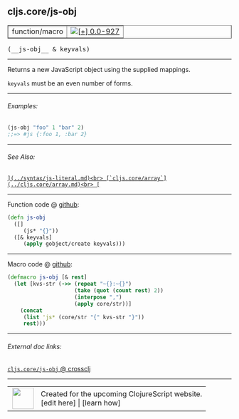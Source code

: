 ## cljs.core/js-obj



 <table border="1">
<tr>
<td>function/macro</td>
<td><a href="https://github.com/cljsinfo/cljs-api-docs/tree/0.0-927"><img valign="middle" alt="[+] 0.0-927" title="Added in 0.0-927" src="https://img.shields.io/badge/+-0.0--927-lightgrey.svg"></a> </td>
</tr>
</table>


 <samp>
(__js-obj__ & keyvals)<br>
</samp>

---

Returns a new JavaScript object using the supplied mappings.

`keyvals` must be an even number of forms.



---

###### Examples:

```clj
(js-obj "foo" 1 "bar" 2)
;;=> #js {:foo 1, :bar 2}
```



---

###### See Also:

[``](../syntax/js-literal.md)<br>
[`cljs.core/array`](../cljs.core/array.md)<br>
[``](../cljs.core/clj-GTjs.md)<br>

---




Function code @ [github](https://github.com/clojure/clojurescript/blob/r1211/src/cljs/cljs/core.cljs#L773-L777):

```clj
(defn js-obj
  ([]
     (js* "{}"))
  ([& keyvals]
     (apply gobject/create keyvals)))
```

<!--
Repo - tag - source tree - lines:

 <pre>
clojurescript @ r1211
└── src
    └── cljs
        └── cljs
            └── <ins>[core.cljs:773-777](https://github.com/clojure/clojurescript/blob/r1211/src/cljs/cljs/core.cljs#L773-L777)</ins>
</pre>

-->

---

Macro code @ [github](https://github.com/clojure/clojurescript/blob/r1211/src/clj/cljs/core.clj#L795-L802):

```clj
(defmacro js-obj [& rest]
  (let [kvs-str (->> (repeat "~{}:~{}")
                     (take (quot (count rest) 2))
                     (interpose ",")
                     (apply core/str))]
    (concat
     (list 'js* (core/str "{" kvs-str "}"))
     rest)))
```

<!--
Repo - tag - source tree - lines:

 <pre>
clojurescript @ r1211
└── src
    └── clj
        └── cljs
            └── <ins>[core.clj:795-802](https://github.com/clojure/clojurescript/blob/r1211/src/clj/cljs/core.clj#L795-L802)</ins>
</pre>
-->

---


###### External doc links:

[`cljs.core/js-obj` @ crossclj](http://crossclj.info/fun/cljs.core.cljs/js-obj.html)<br>

---

 <table>
<tr><td>
<img valign="middle" align="right" width="48px" src="http://i.imgur.com/Hi20huC.png">
</td><td>
Created for the upcoming ClojureScript website.<br>
[edit here] | [learn how]
</td></tr></table>

[edit here]:https://github.com/cljsinfo/cljs-api-docs/blob/master/cljsdoc/cljs.core/js-obj.cljsdoc
[learn how]:https://github.com/cljsinfo/cljs-api-docs/wiki/cljsdoc-files

<!--

This information was too distracting to show to readers, but I'll leave it
commented here since it is helpful to:

- pretty-print the data used to generate this document
- and show how to retrieve that data



The API data for this symbol:

```clj
{:description "Returns a new JavaScript object using the supplied mappings.\n\n`keyvals` must be an even number of forms.",
 :ns "cljs.core",
 :name "js-obj",
 :signature ["[& keyvals]"],
 :history [["+" "0.0-927"]],
 :type "function/macro",
 :related ["syntax/js-literal" "cljs.core/array" "cljs.core/clj->js"],
 :full-name-encode "cljs.core/js-obj",
 :source {:code "(defn js-obj\n  ([]\n     (js* \"{}\"))\n  ([& keyvals]\n     (apply gobject/create keyvals)))",
          :title "Function code",
          :repo "clojurescript",
          :tag "r1211",
          :filename "src/cljs/cljs/core.cljs",
          :lines [773 777]},
 :extra-sources [{:code "(defmacro js-obj [& rest]\n  (let [kvs-str (->> (repeat \"~{}:~{}\")\n                     (take (quot (count rest) 2))\n                     (interpose \",\")\n                     (apply core/str))]\n    (concat\n     (list 'js* (core/str \"{\" kvs-str \"}\"))\n     rest)))",
                  :title "Macro code",
                  :repo "clojurescript",
                  :tag "r1211",
                  :filename "src/clj/cljs/core.clj",
                  :lines [795 802]}],
 :examples [{:id "657cd7",
             :content "```clj\n(js-obj \"foo\" 1 \"bar\" 2)\n;;=> #js {:foo 1, :bar 2}\n```"}],
 :full-name "cljs.core/js-obj"}

```

Retrieve the API data for this symbol:

```clj
;; from Clojure REPL
(require '[clojure.edn :as edn])
(-> (slurp "https://raw.githubusercontent.com/cljsinfo/cljs-api-docs/catalog/cljs-api.edn")
    (edn/read-string)
    (get-in [:symbols "cljs.core/js-obj"]))
```

-->
